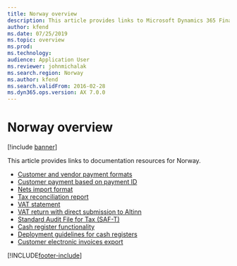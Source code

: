 ```yaml
---
title: Norway overview
description: This article provides links to Microsoft Dynamics 365 Finance documentation resources for Norway.
author: kfend
ms.date: 07/25/2019
ms.topic: overview
ms.prod: 
ms.technology: 
audience: Application User
ms.reviewer: johnmichalak
ms.search.region: Norway
ms.author: kfend
ms.search.validFrom: 2016-02-28
ms.dyn365.ops.version: AX 7.0.0
---
```


# Norway overview

[!include [banner](../../includes/banner.md)]

This article provides links to documentation resources for Norway.

- [Customer and vendor payment formats](no-00003-customer-vendor-payment-formats.md)
- [Customer payment based on payment ID](no-00002-customer-payment-based-payment-id.md)
- [Nets import format](emea-nor-nets-import-format.md)
- [Tax reconciliation report](../europe/emea-tax-reconciliation-report.md)
- [VAT statement](emea-nor-sales-tax-payment-report.md)
- [VAT return with direct submission to Altinn](emea-nor-vat-return.md)
- [Standard Audit File for Tax (SAF-T)](emea-nor-satndard-audit-file-for-tax.md)
- [Cash register functionality](../../../commerce/localizations/norway/emea-nor-cash-registers.md)
- [Deployment guidelines for cash registers](../../../commerce/localizations/dev-itpro/emea-nor-loc-deployment-guidelines.md)
- [Customer electronic invoices export](emea-nor-e-invoices.md)



[!INCLUDE[footer-include](../../../includes/footer-banner.md)]
